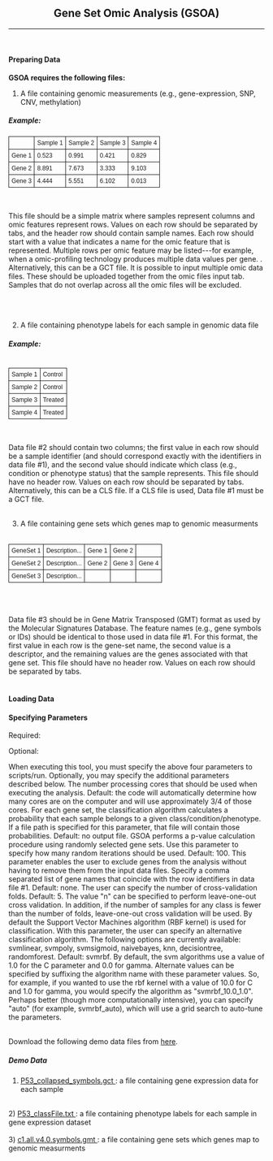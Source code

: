 <div id="fixed_width_content">
      

<center><h2>Gene Set Omic Analysis (GSOA) </h2></center>
<style> hr.hasClass{ width:100%; border:0px; height:1.5px; background-color:black;} </style> <hr class="hasClass">
<br>

<b><h4> Preparing Data </h4></b>

<b><p> GSOA requires the following files:<p></b>

1) A file containing genomic measurements (e.g., gene-expression, SNP, CNV, methylation)

<h5> Example: </h5>

<style type="text/css">
.tg  {border-collapse:collapse;border-spacing:0;}
.tg td{font-family:Arial, sans-serif;font-size:12px;padding:5px 5px;border-style:solid;border-width:1px;overflow:hidden;word-break:normal;}
.tg th{font-family:Arial, sans-serif;font-size:12px;font-weight:normal;padding:5px 5px;border-style:solid;border-width:1px;overflow:hidden;word-break:normal;}
.tg .tg-yw4l{vertical-align:top}
</style>
<table class="tg">
  <tr>
    <th class="tg-yw4l"> </th>
    <th class="tg-yw4l">Sample 1</th>
    <th class="tg-yw4l">Sample 2</th>
    <th class="tg-yw4l">Sample 3</th>
    <th class="tg-yw4l">Sample 4</th>
  </tr>
  <tr>
    <td class="tg-yw4l">Gene 1</td>
    <td class="tg-yw4l">0.523 </td>
    <td class="tg-yw4l">0.991 </td>
    <td class="tg-yw4l">0.421 </td>
    <td class="tg-yw4l">0.829 </td>
  </tr>
  <tr>
    <td class="tg-yw4l">Gene 2</td>
    <td class="tg-yw4l">8.891 </td>
    <td class="tg-yw4l">7.673 </td>
    <td class="tg-yw4l">3.333 </td>
    <td class="tg-yw4l">9.103</td>
  </tr>
  <tr>
    <td class="tg-yw4l">Gene 3</td>
    <td class="tg-yw4l">4.444 </td>
    <td class="tg-yw4l">5.551 </td>
    <td class="tg-yw4l">6.102</td>
    <td class="tg-yw4l">0.013 </td>
  </tr> </table><br>

This file should be a simple matrix where samples represent columns and omic features represent rows. Values on each row should be separated by tabs, and the header row should contain sample names. Each row should start with a value that indicates a name for the omic feature that is represented. Multiple rows per omic feature may be listed---for example, when a omic-profiling technology produces multiple data values per gene. .
Alternatively, this can be a GCT file. It is possible to input multiple omic data files. These should be uploaded together from the omic files input tab. Samples that do not overlap across all the omic files will be excluded.

<br>
<br>

2) A file containing phenotype labels for each sample in genomic data file 

<b><h5> Example: </h5></b>

<style type="text/css">
.tg  {border-collapse:collapse;border-spacing:0;}
.tg td{font-family:Arial, sans-serif;font-size:12px;padding:5px 5px;border-style:solid;border-width:1px;overflow:hidden;word-break:normal;}
.tg th{font-family:Arial, sans-serif;font-size:12px;font-weight:normal;padding:5px 5px;border-style:solid;border-width:1px;overflow:hidden;word-break:normal;}
.tg .tg-yw4l{vertical-align:top}
</style>
<table class="tg">
<table class="tg">
  <tr>
    <td class="tg-yw4l">Sample 1</td>
    <td class="tg-yw4l">Control </td>
  </tr>
  <tr>
    <td class="tg-yw4l">Sample 2</td>
    <td class="tg-yw4l">Control </td>
  </tr>
  <tr>
    <td class="tg-yw4l">Sample 3</td>
    <td class="tg-yw4l">Treated </td>
  </tr> 
    <tr>
    <td class="tg-yw4l">Sample 4</td>
    <td class="tg-yw4l">Treated</td>
</tr>  </table>
<br>

Data file #2 should contain two columns; the first value in each row should be a sample identifier (and should correspond exactly with the identifiers in data file #1), and the second value should indicate which class (e.g., condition or phenotype status) that the sample represents. This file should have no header row. Values on each row should be separated by tabs. Alternatively, this can be a CLS file. If a CLS file is used, Data file #1 must be a GCT file.
<br>
<br>



3)  A file containing gene sets which genes map to genomic measurments

<style type="text/css">
.tg  {border-collapse:collapse;border-spacing:0;}
.tg td{font-family:Arial, sans-serif;font-size:12px;padding:5px 5px;border-style:solid;border-width:1px;overflow:hidden;word-break:normal;}
.tg th{font-family:Arial, sans-serif;font-size:12px;font-weight:normal;padding:5px 5px;border-style:solid;border-width:1px;overflow:hidden;word-break:normal;}
.tg .tg-yw4l{vertical-align:top}
</style>
<table class="tg">
<table class="tg">
  <tr>
    <td class="tg-yw4l">GeneSet 1</td>
    <td class="tg-yw4l">Description... </td>
    <td class="tg-yw4l">Gene 1 </td>
    <td class="tg-yw4l">Gene 2 </td>
    <td class="tg-yw4l">  </td>
  </tr>
  <tr>
    <td class="tg-yw4l">GeneSet 2</td>
    <td class="tg-yw4l">Description... </td>
    <td class="tg-yw4l">Gene 2 </td>
    <td class="tg-yw4l">Gene 3 </td>
    <td class="tg-yw4l">Gene 4 </td>
  </tr>
  <tr>
    <td class="tg-yw4l">GeneSet 3</td>
    <td class="tg-yw4l">Description... </td>
    <td class="tg-yw4l"Gene 2 </td>
    <td class="tg-yw4l"Gene 5 </td>
    <td class="tg-yw4l"Gene 6 </td>
  </tr> 
 </table>
<br>
<br>

Data file #3 should be in Gene Matrix Transposed (GMT) format as used by the Molecular Signatures Database. The feature names (e.g., gene symbols or IDs) should be identical to those used in data file #1. For this format, the first value in each row is the gene-set name, the second value is a descriptor, and the remaining values are the genes associated with that gene set. This file should have no header row. Values on each row should be separated by tabs.
<br>
<br>

<b><h4> Loading Data </h4></b>

<b><h4> Specifying Parameters </h4></b>

Required:

Optional: 


When executing this tool, you must specify the above four parameters to scripts/run. Optionally, you may specify the additional parameters described below.
The number processing cores that should be used when executing the analysis. Default: the code will automatically determine how many cores are on the computer and will use approximately 3/4 of those cores.
For each gene set, the classification algorithm calculates a probability that each sample belongs to a given class/condition/phenotype. If a file path is specified for this parameter, that file will contain those probabilities. Default: no output file.
GSOA performs a p-value calculation procedure using randomly selected gene sets. Use this parameter to specify how many random iterations should be used. Default: 100.
This parameter enables the user to exclude genes from the analysis without having to remove them from the input data files. Specify a comma separated list of gene names that coincide with the row identifiers in data file #1. Default: none.
The user can specify the number of cross-validation folds. Default: 5. The value "n" can be specified to perform leave-one-out cross validation. In addition, if the number of samples for any class is fewer than the number of folds, leave-one-out cross validation will be used.
By default the Support Vector Machines algorithm (RBF kernel) is used for classification. With this parameter, the user can specify an alternative classification algorithm. The following options are currently available: svmlinear, svmpoly, svmsigmoid, naivebayes, knn, decisiontree, randomforest. Default: svmrbf. By default, the svm algorithms use a value of 1.0 for the C parameter and 0.0 for gamma. Alternate values can be specified by suffixing the algorithm name with these parameter values. So, for example, if you wanted to use the rbf kernel with a value of 10.0 for C and 1.0 for gamma, you would specify the algorithm as "svmrbf_10.0_1.0". Perhaps better (though more computationally intensive), you can specify "auto" (for example, svmrbf_auto), which will use a grid search to auto-tune the parameters.
<br>
<br>    
</p>


<p>
Download the following demo data files from <a href="https://drive.google.com/file/d/0B-HGhGW-uF4ATHhqX1Noa2RTN2s/view?usp=sharing" target="_blank">here</a>.
<p>

<b><h5> Demo Data </h5></b>

1) <a href="https://drive.google.com/file/d/0B-HGhGW-uF4ATHhqX1Noa2RTN2s/view?usp=sharing" target="_blank"> P53_collapsed_symbols.gct </a> : a file containing gene expression data for each sample <br />
<br />
2) <a href="https://drive.google.com/file/d/0B-HGhGW-uF4ATHhqX1Noa2RTN2s/view?usp=sharing" target="_blank"> P53_classFile.txt </a> : a file containing phenotype labels for each sample in gene expression dataset <br /> <br />
3) <a href="https://drive.google.com/file/d/0B-HGhGW-uF4ATHhqX1Noa2RTN2s/view?usp=sharing" target="_blank"> c1.all.v4.0.symbols.gmt </a> : a file containing gene sets which genes map to genomic measurments <br /> 
<br />




</div>
